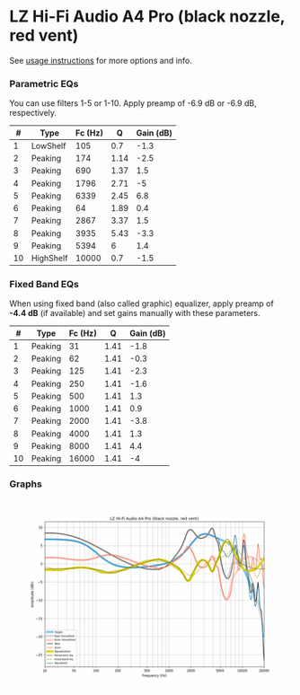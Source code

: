 # LZ Hi-Fi Audio A4 Pro (black nozzle, red vent)
See [usage instructions](https://github.com/jaakkopasanen/AutoEq#usage) for more options and info.

### Parametric EQs
You can use filters 1-5 or 1-10. Apply preamp of -6.9 dB or -6.9 dB, respectively.

|   # | Type      |   Fc (Hz) |    Q |   Gain (dB) |
|-----|-----------|-----------|------|-------------|
|   1 | LowShelf  |       105 | 0.7  |        -1.3 |
|   2 | Peaking   |       174 | 1.14 |        -2.5 |
|   3 | Peaking   |       690 | 1.37 |         1.5 |
|   4 | Peaking   |      1796 | 2.71 |        -5   |
|   5 | Peaking   |      6339 | 2.45 |         6.8 |
|   6 | Peaking   |        64 | 1.89 |         0.4 |
|   7 | Peaking   |      2867 | 3.37 |         1.5 |
|   8 | Peaking   |      3935 | 5.43 |        -3.3 |
|   9 | Peaking   |      5394 | 6    |         1.4 |
|  10 | HighShelf |     10000 | 0.7  |        -1.5 |

### Fixed Band EQs
When using fixed band (also called graphic) equalizer, apply preamp of **-4.4 dB** (if available) and set gains manually with these parameters.

|   # | Type    |   Fc (Hz) |    Q |   Gain (dB) |
|-----|---------|-----------|------|-------------|
|   1 | Peaking |        31 | 1.41 |        -1.8 |
|   2 | Peaking |        62 | 1.41 |        -0.3 |
|   3 | Peaking |       125 | 1.41 |        -2.3 |
|   4 | Peaking |       250 | 1.41 |        -1.6 |
|   5 | Peaking |       500 | 1.41 |         1.3 |
|   6 | Peaking |      1000 | 1.41 |         0.9 |
|   7 | Peaking |      2000 | 1.41 |        -3.8 |
|   8 | Peaking |      4000 | 1.41 |         1.3 |
|   9 | Peaking |      8000 | 1.41 |         4.4 |
|  10 | Peaking |     16000 | 1.41 |        -4   |

### Graphs
![](./LZ%20Hi-Fi%20Audio%20A4%20Pro%20(black%20nozzle,%20red%20vent).png)
